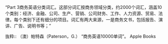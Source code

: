 “Part 3商务英语分类词汇。这部分词汇按商务领域分类，约2000个词汇，涵盖10个类别：经济、金融、公司、生产、营销、公司财务、工作、人力资源、贸易、法律。每个类别下还有细分的项目。词汇有两大来源，一是商务文书，包括报告、演讲、广告、说明书等；”

抜粋:: （澳）帕特森（Paterson，G.）  “商务英语10000单词”。 Apple Books  
